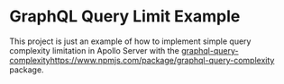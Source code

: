 # GraphQL Query Limit Example

This project is just an example of how to implement simple query complexity limitation in Apollo Server with the [graphql-query-complexity](https://www.npmjs.com/package/graphql-query-complexity)https://www.npmjs.com/package/graphql-query-complexity package. 

